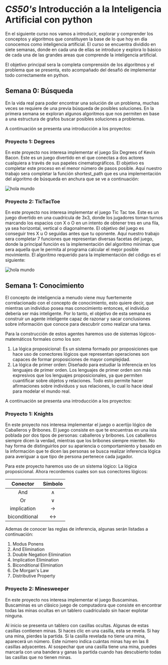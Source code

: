 # *CS50's* Introducción a la Inteligencia Artificial con python 

En el siguiente curso nos vamos a introducir, explorar y comprender los conceptos y algoritmos que constituyen la base de lo que hoy en dia conocemos como inteligencia artificial. El curso se encuentra dividido en siete semanas, donde en cada una de ellas se introduce y explora lo básico de cada una de las grandes areas que comprende la inteligencia artificial. 

El objetivo principal sera la completa comprensión de los algoritmos y el problema que se presenta, esto acompañado del desafió de implementar todo correctamente en python.  

## Semana 0: Búsqueda 

En la  vida real para poder encontrar una solución de un problema, muchas veces se requiere de una previa búsqueda de posibles soluciones. En la primera semana se exploran algunos algoritmos que nos permiten en base a una estructura de grafos buscar posibles soluciones a problemas. 

A continuación se presenta una introducción a los proyectos:

### **Proyecto 1**: Degrees 

En este proyecto nos interesa implementar el juego Six Degrees of Kevin Bacon. Este es un juego divertido en el que conectas a dos actores cualquiera a través de sus papeles cinematográficos. El objetivo es completar este proceso en el menor número de pasos posible. Aquí nuestro trabajo sera completar la función shortest_path que es una implementación del algoritmo de búsqueda en anchura que se ve a continuación: 

![hola mundo](BFS.png)


### **Proyecto 2**: TicTacToe

En este proyecto nos interesa implementar el juego Tic Tac toe. Este es un juego divertido en una cuadrícula de 3x3, donde los jugadores toman turnos marcando los espacios con X o O en un intento de obtener tres en una fila, ya sea horizontal, vertical o diagonalmente. El objetivo del juego es conseguir tres X u O seguidas antes que tu oponente. Aquí nuestro trabajo sera completar 7 funciones que representan diversas facetas del juego, donde la principal función es la implementación del algoritmo minimax que sera aquella que le permita al programa calcular el mejor posible movimiento. El algoritmo requerido para la implementación del código es el siguiente:

![hola mundo](MinMax.png)

## Semana 1: Conocimiento  

El concepto de inteligencia a menudo viene muy fuertemente correlacionado con el concepto de conocimiento, esto quiere decir, que mientras un individuo posea mas conocimiento entonces, el individuo debería ser más inteligente. Por lo tanto, el objetivo de esta semana es construir un agente inteligente capaz de razonar y sacar conclusiones sobre información que conoce para descubrir como realizar una tarea.

Para la construcción de estos agentes haremos uso de sistemas lógicos-matemáticos formales como los son: 

1) La lógica proposicional: Es un sistema formado por proposiciones que hace uso de conectores lógicos que representan operaciones son capaces de formar proposiciones de mayor complejidad. 
2) La lógica de primer orden: Diseñado para estudiar la inferencia en los lenguajes de primer orden. Los lenguajes de primer orden son más expresivos que los lenguajes proposicionales, ya que permiten cuantificar sobre objetos y relaciones. Todo esto permite hacer afirmaciones sobre individuos y sus relaciones, lo cual lo hace ideal para modelar el mundo real.

A continuación se presenta una introducción a los proyectos:

### **Proyecto 1**: Knights

En este proyecto nos interesa implementar el juego o acertijo lógico de Caballeros y Bribones. El juego consiste en que te encuentras en una isla poblada por dos tipos de personas: caballeros y bribones. Los caballeros siempre dicen la verdad, mientras que los bribones siempre mienten. No hay forma de distinguirlos por su apariencia o comportamiento y basado en la información que te dicen las personas se busca realizar inferencia lógica para averiguar a que tipo de persona pertenece cada jugador.

Para este proyecto haremos uso de un sistema lógico: La lógica proposicional. Ahora recordemos cuales son sus conectores lógicos:

| Conector    | Símbolo          |
|:-----------:|:----------------:|
|   And       |    $\wedge$      |
|   Or        |    $\vee$        |
|implication  | $\rightarrow$    |
|biconditional| $\leftrightarrow$|

Ademas de conocer las reglas de inferencia, algunas serán listadas a continuación:

1) Modus Ponens 
2) And Elimination
3) Double Negation Elimination 
4) Implication Elimination 
5) Biconditional Elimination 
6) De Morgan's Law
7) Distributive Property 

### **Proyecto 2**: Minesweeper

En este proyecto nos interesa implementar el juego Buscaminas. Buscaminas es un clásico juego de computadora que consiste en encontrar todas las minas ocultas en un tablero cuadriculado sin hacer explotar ninguna.

Al inicio se presenta un tablero con casillas ocultas. Algunas de estas casillas contienen minas. Si haces clic en una casilla, esta se revela. Si hay una mina, pierdes la partida. Si la casilla revelada no tiene una mina, aparecerá un número. Este número indica cuántas minas hay en las 8 casillas adyacentes. Al sospechar que una casilla tiene una mina, puedes marcarla con una bandera y ganas la partida cuando has descubierto todas las casillas que no tienen minas.
















